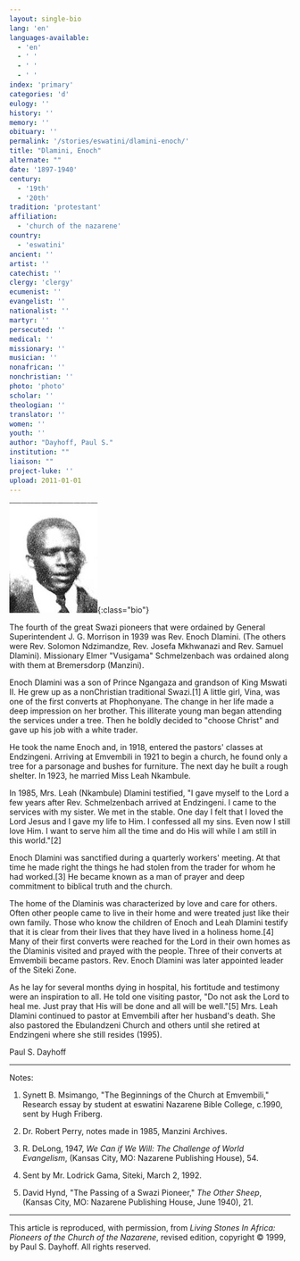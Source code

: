 ```yaml
---
layout: single-bio
lang: 'en'
languages-available:
  - 'en'
  - ' '
  - ' '
  - ' '
index: 'primary'
categories: 'd'
eulogy: ''
history: ''
memory: ''
obituary: ''
permalink: '/stories/eswatini/dlamini-enoch/'
title: "Dlamini, Enoch"
alternate: ""
date: '1897-1940'
century:
  - '19th'
  - '20th'
tradition: 'protestant'
affiliation:
  - 'church of the nazarene'
country:
  - 'eswatini'
ancient: ''
artist: ''
catechist: ''
clergy: 'clergy'
ecumenist: ''
evangelist: ''
nationalist: ''
martyr: ''
persecuted: ''
medical: ''
missionary: ''
musician: ''
nonafrican: ''
nonchristian: ''
photo: 'photo'
scholar: ''
theologian: ''
translator: ''
women: ''
youth: ''
author: "Dayhoff, Paul S."
institution: ""
liaison: ""
project-luke: ''
upload: 2011-01-01
---
```


![Enoch Dlamini](/images/bio-pics/eswatini/dlamini-enoch/dlamini_enoch.jpg){:class="bio"}

The fourth of the great Swazi pioneers that were ordained by General Superintendent J. G. Morrison in 1939 was Rev. Enoch Dlamini.  (The others were Rev. Solomon Ndzimandze, Rev. Josefa Mkhwanazi and Rev. Samuel Dlamini).   Missionary Elmer "Vusigama" Schmelzenbach was ordained along with them at Bremersdorp (Manzini).

Enoch Dlamini was a son of Prince Ngangaza and grandson of King Mswati II.  He grew up as a nonChristian traditional Swazi.[1]   A little girl, Vina, was one of the first converts at Phophonyane.  The change in her life made a deep impression on her brother.  This illiterate young man began attending the services under a tree.  Then he boldly decided to "choose Christ" and gave up his job with a white trader.

He took the name Enoch and, in 1918, entered the pastors' classes at Endzingeni.  Arriving at Emvembili in 1921 to begin a church, he found only a tree for a parsonage and bushes for furniture.  The next day he built a rough shelter.  In 1923, he married Miss Leah Nkambule.

In 1985, Mrs. Leah (Nkambule) Dlamini testified, "I gave myself to the Lord a few years after Rev. Schmelzenbach arrived at Endzingeni.  I came to the services with my sister.  We met in the stable.  One day I felt that I loved the Lord Jesus and I gave my life to Him. I confessed all my sins. Even now I still love Him. I want to serve him all the time and do His will while I am still in this world."[2]

Enoch Dlamini was sanctified during a quarterly workers' meeting.  At that time he made right the things he had stolen from the trader for whom he had worked.[3]   He became known as a man of prayer and deep commitment to biblical truth and the church.

The home of the Dlaminis was characterized by love and care for others.  Often other people came to live in their home and were treated just like their own family.  Those who know the children of Enoch and Leah Dlamini testify that it is clear from their lives that they have lived in a holiness home.[4] Many of their first converts were reached for the Lord in their own homes as the Dlaminis visited and prayed with the people.  Three of their converts at Emvembili became pastors.  Rev. Enoch Dlamini was later appointed leader of the Siteki Zone.

As he lay for several months dying in hospital, his fortitude and testimony were an inspiration to all.  He told one visiting pastor, "Do not ask the Lord to heal me. Just pray that His will be done and all will be well."[5]   Mrs. Leah  Dlamini continued to pastor at Emvembili after her husband's death.  She also pastored the Ebulandzeni Church and others until she retired at Endzingeni where she still resides (1995).

Paul S. Dayhoff

---

Notes:

1. Synett B. Msimango, "The Beginnings of the Church at Emvembili," Research essay by student at eswatini Nazarene Bible College, c.1990, sent by Hugh Friberg.

2. Dr. Robert Perry, notes made in 1985, Manzini Archives.

3. R. DeLong, 1947, *We Can if We Will: The Challenge of World Evangelism*, (Kansas City, MO: Nazarene Publishing House), 54.

4. Sent by Mr. Lodrick Gama, Siteki, March 2, 1992.

5. David Hynd, "The Passing of a Swazi Pioneer," *The Other Sheep*, (Kansas City, MO: Nazarene Publishing House, June 1940), 21.

---

This article is reproduced, with permission, from *Living Stones In Africa: Pioneers of the Church of the Nazarene*, revised edition, copyright &copy; 1999, by Paul S. Dayhoff.  All rights reserved.
